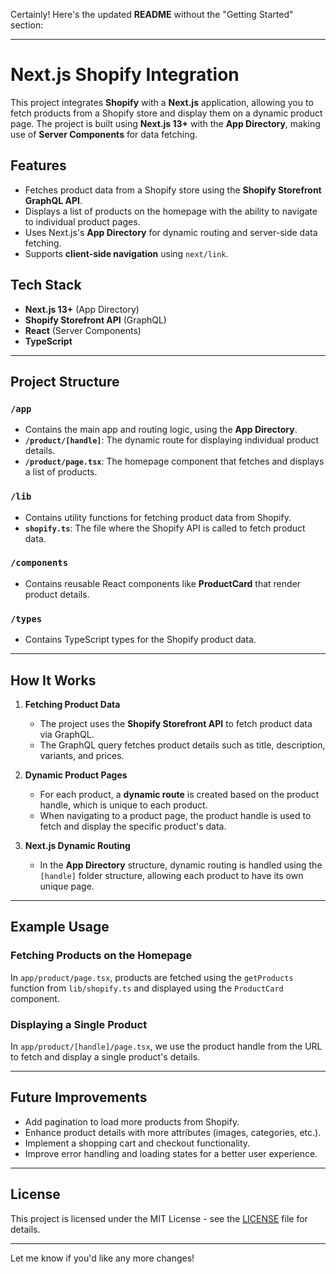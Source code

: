 Certainly! Here's the updated **README** without the "Getting Started" section:

---

# Next.js Shopify Integration

This project integrates **Shopify** with a **Next.js** application, allowing you to fetch products from a Shopify store and display them on a dynamic product page. The project is built using **Next.js 13+** with the **App Directory**, making use of **Server Components** for data fetching.

## Features
- Fetches product data from a Shopify store using the **Shopify Storefront GraphQL API**.
- Displays a list of products on the homepage with the ability to navigate to individual product pages.
- Uses Next.js's **App Directory** for dynamic routing and server-side data fetching.
- Supports **client-side navigation** using `next/link`.

## Tech Stack
- **Next.js 13+** (App Directory)
- **Shopify Storefront API** (GraphQL)
- **React** (Server Components)
- **TypeScript**

---

## Project Structure

### `/app`
- Contains the main app and routing logic, using the **App Directory**.
- **`/product/[handle]`**: The dynamic route for displaying individual product details.
- **`/product/page.tsx`**: The homepage component that fetches and displays a list of products.

### `/lib`
- Contains utility functions for fetching product data from Shopify.
- **`shopify.ts`**: The file where the Shopify API is called to fetch product data.

### `/components`
- Contains reusable React components like **ProductCard** that render product details.

### `/types`
- Contains TypeScript types for the Shopify product data.

---

## How It Works

1. **Fetching Product Data**
   - The project uses the **Shopify Storefront API** to fetch product data via GraphQL.
   - The GraphQL query fetches product details such as title, description, variants, and prices.

2. **Dynamic Product Pages**
   - For each product, a **dynamic route** is created based on the product handle, which is unique to each product.
   - When navigating to a product page, the product handle is used to fetch and display the specific product's data.

3. **Next.js Dynamic Routing**
   - In the **App Directory** structure, dynamic routing is handled using the `[handle]` folder structure, allowing each product to have its own unique page.

---

## Example Usage

### Fetching Products on the Homepage

In `app/product/page.tsx`, products are fetched using the `getProducts` function from `lib/shopify.ts` and displayed using the `ProductCard` component.

### Displaying a Single Product

In `app/product/[handle]/page.tsx`, we use the product handle from the URL to fetch and display a single product's details.

---

## Future Improvements

- Add pagination to load more products from Shopify.
- Enhance product details with more attributes (images, categories, etc.).
- Implement a shopping cart and checkout functionality.
- Improve error handling and loading states for a better user experience.

---

## License

This project is licensed under the MIT License - see the [LICENSE](LICENSE) file for details.

---

Let me know if you'd like any more changes!
